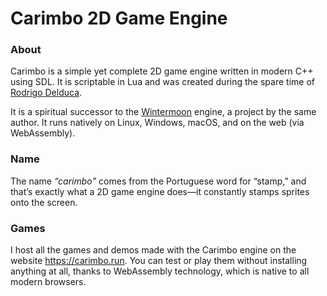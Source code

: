 # Carimbo 2D Game Engine

### About

Carimbo is a simple yet complete 2D game engine written in modern C++ using SDL. It is scriptable in Lua and was created during the spare time of [Rodrigo Delduca](https://rodrigodelduca.com.br/).

It is a spiritual successor to the [Wintermoon](https://github.com/skhaz/wintermoon) engine, a project by the same author. It runs natively on Linux, Windows, macOS, and on the web (via WebAssembly).

### Name

The name _“carimbo”_ comes from the Portuguese word for “stamp,” and that’s exactly what a 2D game engine does—it constantly stamps sprites onto the screen.

### Games

I host all the games and demos made with the Carimbo engine on the website https://carimbo.run. You can test or play them without installing anything at all, thanks to WebAssembly technology, which is native to all modern browsers.
